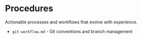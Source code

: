 # Procedures

Actionable processes and workflows that evolve with experience.

- `git-workflow.md` - Git conventions and branch management
